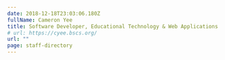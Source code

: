 ```yaml
---
date: 2018-12-18T23:03:06.180Z
fullName: Cameron Yee
title: Software Developer, Educational Technology & Web Applications
# url: https://cyee.bscs.org/
url: ""
page: staff-directory
---
```

